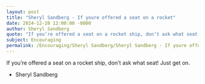 ```yaml
---
layout: post
title: "Sheryl Sandberg - If youre offered a seat on a rocket"
date: 2024-12-28 12:00:00 -0000
author: Sheryl Sandberg
quote: "If you’re offered a seat on a rocket ship, don’t ask what seat! Just get on."
subject: Encouraging
permalink: /Encouraging/Sheryl Sandberg/Sheryl Sandberg - If youre offered a seat on a rocket
---
```


If you’re offered a seat on a rocket ship, don’t ask what seat! Just get on.

- Sheryl Sandberg
